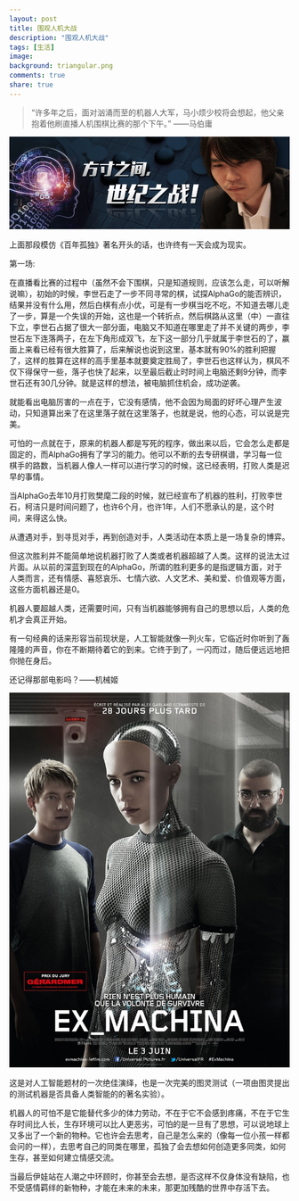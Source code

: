 ```yaml
---
layout: post
title: 围观人机大战
description: "围观人机大战"
tags: [生活]
image:
background: triangular.png
comments: true
share: true
---
```


> “许多年之后，面对汹涌而至的机器人大军，马小烦少校将会想起，他父亲抱着他刷直播人机围棋比赛的那个下午。”     ——马伯庸

![img](/images/article/2016-3-9/2.png)

<!-- more -->

上面那段模仿《百年孤独》著名开头的话，也许终有一天会成为现实。

第一场:

在直播看比赛的过程中（虽然不会下围棋，只是知道规则，应该怎么走，可以听解说嘛），初始的时候，李世石走了一步不同寻常的棋，试探AlphaGo的能否辨识，结果并没有什么用，然后白棋有点小优，可是有一步棋当吃不吃，不知道去哪儿走了一步，算是一个失误的开始，这也是一个转折点，然后棋路从这里（中）一直往下立，李世石占据了很大一部分面，电脑又不知道在哪里走了并不关键的两步，李世石左下连落两子，在左下角形成双飞，左下这一部分几乎就属于李世石的了，赢面上来看已经有很大胜算了，后来解说也说到这里，基本就有90%的胜利把握了，这样的胜算在这样的高手里基本就要奠定胜局了，李世石也这样认为，棋风不仅下得保守一些，落子也快了起来，以至最后截止时时间上电脑还剩9分钟，而李世石还有30几分钟。就是这样的想法，被电脑抓住机会，成功逆袭。

就能看出电脑厉害的一点在于，它没有感情，他不会因为局面的好坏心理产生波动，只知道算出来了在这里落子就在这里落子，也就是说，他的心态，可以说是完美。

可怕的一点就在于，原来的机器人都是写死的程序，做出来以后，它会怎么走都是固定的，而AlphaGo拥有了学习的能力。他可以不断的去专研棋谱，学习每一位棋手的路数，当机器人像人一样可以进行学习的时候，这已经表明，打败人类是迟早的事情。

当AlphaGo去年10月打败樊麾二段的时候，就已经宣布了机器的胜利，打败李世石，柯洁只是时间问题了，也许6个月，也许1年，人们不愿承认的是，这个时间，来得这么快。

从遭遇对手，到寻觅对手，再到创造对手，人类活动在本质上是一场复杂的博弈。

但这次胜利并不能简单地说机器打败了人类或者机器超越了人类。这样的说法太过片面。从以前的深蓝到现在的AlphaGo，所谓的胜利更多的是指逻辑方面，对于人类而言，还有情感、喜怒哀乐、七情六欲、人文艺术、美和爱、价值观等方面，这些方面机器还是0。

机器人要超越人类，还需要时间，只有当机器能够拥有自己的思想以后，人类的危机才会真正开始。

有一句经典的话来形容当前现状是，人工智能就像一列火车，它临近时你听到了轰隆隆的声音，你在不断期待着它的到来。它终于到了，一闪而过，随后便远远地把你抛在身后。

还记得那部电影吗？——机械姬

![img](/images/article/2016-3-9/1.jpg)

这是对人工智能题材的一次绝佳演绎，也是一次完美的图灵测试（一项由图灵提出的测试机器是否具备人类智能的的著名实验）。

机器人的可怕不是它能替代多少的体力劳动，不在于它不会感到疼痛，不在于它生存时间比人长，生存环境可以比人更恶劣，可怕的是一旦有了思想，可以说地球上又多出了一个新的物种。它也许会去思考，自己是怎么来的（像每一位小孩一样都会问的一样），去思考自己的同类在哪里，孤独了会去想如何创造更多同类，如何生存，甚至如何建立情感交流。

当最后伊娃站在人潮之中环顾时，你甚至会去想，是否这样不仅身体没有缺陷，也不受感情羁绊的新物种，才能在未来的未来，那更加残酷的世界中存活下去。